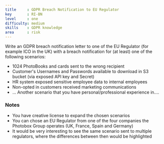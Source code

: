 ```yaml
---
title     : GDPR Breach Notification to EU Regulator
key       : RI-BN
level     : one
difficulty: medium
skills    : GDPR knowledge
area      : risk
---
```


Write an GDPR breach notification letter to one of the EU Regulator (for example ICO in the UK) with a breach notification for (at least) one of the following scenarios:

 - 1024 PhotoBooks and cards sent to the wrong recipient
 - Customer's Usernames and Passwords available to download in S3 bucket (via exposed API key and Secret)
 - HR system exposed sensitive employee data to internal employees
 - Non-opted in customers received marketing communications
 - ... Another scenario that you have personal/professional experience in....

### Notes

 - You have creative license to expand the chosen scenarios
 - You can chose an EU Regulator from one of the four companies the Photobox Group operates
   (UK, France, Spain and Germany)
 - It would be very interesting to see the same scenario sent to multiple regulators, where the
   differences between then would be highlighted